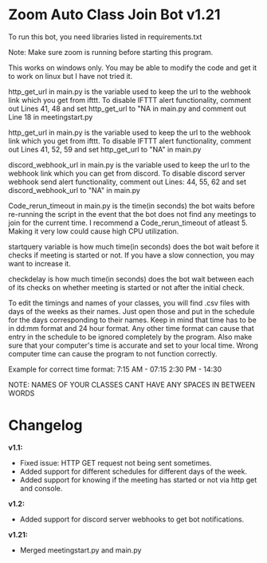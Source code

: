 # Zoom Auto Class Join Bot v1.21

To run this bot, you need libraries listed in requirements.txt

Note: Make sure zoom is running before starting this program.

This works on windows only. You may be able to modify the code and get it to work on linux but I have not tried it.

http_get_url in main.py is the variable used to keep the url to the webhook link which you get from ifttt. To disable IFTTT alert functionality, comment out Lines 41, 48 and set http_get_url to "NA in main.py and comment out Line 18 in meetingstart.py

http_get_url in main.py is the variable used to keep the url to the webhook link which you get from ifttt. To disable IFTTT alert functionality, comment out Lines 41, 52, 59 and set http_get_url to "NA" in main.py

discord_webhook_url in main.py is the variable used to keep the url to the webhook link which you can get from discord. To disable discord server webhook send alert functionality, comment out Lines: 44, 55, 62 and set discord_webhook_url to "NA" in main.py

Code_rerun_timeout in main.py is the time(in seconds) the bot waits before re-running the script in the event that the bot does not find any meetings to join for the current time. I recommend a Code_rerun_timeout of atleast 5. Making it very low could cause high CPU utilization.

startquery variable is how much time(in seconds) does the bot wait before it checks if meeting is started or not. If you have a slow connection, you may want to increase it.

checkdelay is how much time(in seconds) does the bot wait between each of its checks on whether meeting is started or not after the initial check.

To edit the timings and names of your classes, you will find .csv files with days of the weeks as their names. Just open those and put in the schedule for the days corresponding to their names. Keep in mind that time has to be in dd:mm format and 24 hour format. Any other time format can cause that entry in the schedule to be ignored completely by the program. Also make sure that your computer's time is accurate and set to your local time. Wrong computer time can cause the program to not function correctly.

Example for correct time format:
    7:15 AM - 07:15
    2:30 PM - 14:30

NOTE: NAMES OF YOUR CLASSES CANT HAVE ANY SPACES IN BETWEEN WORDS

# Changelog

**v1.1:**
 - Fixed issue: HTTP GET request not being sent sometimes.
 - Added support for different schedules for different days of the week.
 - Added support for knowing if the meeting has started or not via http get and console.

**v1.2:**
 - Added support for discord server webhooks to get bot notifications.

**v1.21:**
 - Merged meetingstart.py and main.py

